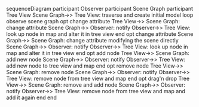sequenceDiagram
  participant Observer
  participant Scene Graph
  participant Tree View
  Scene Graph->> Tree View: traverse and create initial model
  loop observe scene graph
    opt change attribute
      Tree View->> Scene Graph: change attribute
      Scene Graph->> Observer: notify
      Observer->> Tree View: look up node in map and alter it in tree view
    end
    opt change attribute
      Scene Graph->> Scene Graph: change attribute modifying the scene directly
      Scene Graph->> Observer: notify
      Observer->> Tree View: look up node in map and alter it in tree view
    end
    opt add node
      Tree View->> Scene Graph: add new node
      Scene Graph->> Observer: notify
      Observer->> Tree View: add new node to tree view and map
    end
    opt remove node
      Tree View->> Scene Graph: remove node
      Scene Graph->> Observer: notify
      Observer->> Tree View: remove node from tree view and map
    end
    opt drag'n drop
      Tree View->> Scene Graph: remove and add node
      Scene Graph->> Observer: notify
      Observer->> Tree View: remove node from tree view and map and add it again
    end
  end
